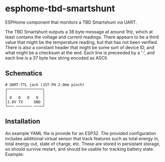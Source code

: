 
# esphome-tbd-smartshunt
ESPHome component that monitors a TBD Smartshunt via UART.

The TBD Smartshunt outputs a 38 byte message at around 1Hz, which at least contains the voltage and current readings. There appears to be a third value that might be the temperature reading, but that has not been verified. There is also a constant header that might be some sort of device ID, and what might be a checksum at the end. Each line is preceeded by a ':', and each line is a 37 byte hex string encoded as ASCII.

## Schematics

```
# UART-TTL jack (JST-PH 2.0mm pinch)
┌────────────────┐
│                │
│ O   O   O   O  │
│2.8V TX     GND │
└─── ─────── ────┘
```

## Installation

An example YAML file is provide for an ESP32. The provided configuration includes additional virtual sensor that track features such as total energy in, total energy out, state of charge, etc. These are stored in persistant storage, so should survive restart, and should be usable for tracking battery state.
Example:
